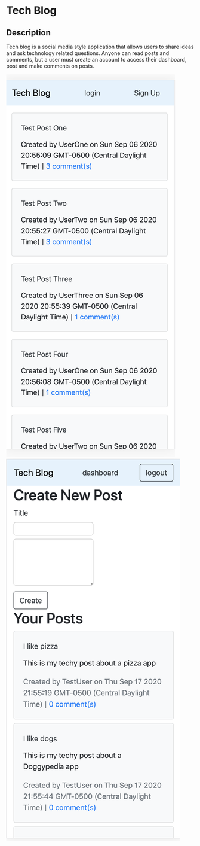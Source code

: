 # Tech Blog

## Description
Tech blog is a social media style application that allows users to share ideas and ask technology related questions. Anyone can read posts and comments, but a user must create an account to access their dashboard, post and make comments on posts.

![tech blog homepage](./screenshots/homepage.png)
![tech blog dashboard](./screenshots/dashboard.png)